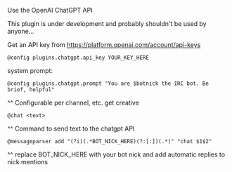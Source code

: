 Use the OpenAI ChatGPT API

This plugin is under development and probably shouldn't be used by anyone...

Get an API key from https://platform.openai.com/account/api-keys
```
@config plugins.chatgpt.api_key YOUR_KEY_HERE
```
system prompt:
```
@config plugins.chatgpt.prompt "You are $botnick the IRC bot. Be brief, helpful"
```
^^ Configurable per channel, etc. get creative
```
@chat <text>
```
^^ Command to send text to the chatgpt API

```
@messageparser add "(?i)(.*BOT_NICK_HERE)(?:[:])(.*)" "chat $1$2"
```
^^ replace BOT_NICK_HERE with your bot nick and add automatic replies to nick mentions
